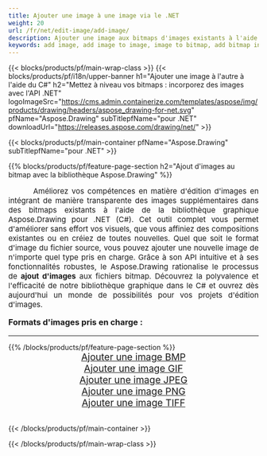 ```yaml
---
title: Ajouter une image à une image via le .NET
weight: 20
url: /fr/net/edit-image/add-image/
description: Ajouter une image aux bitmaps d'images existants à l'aide de la bibliothèque graphique Aspose.Drawing pour .NET (C#)
keywords: add image, add image to image, image to bitmap, add bitmap in C#, bitmap images in C#, 2D graphics, graphic library pour .NET, image files, raster image, edit images, save image, ajout d'images
---
```


{{< blocks/products/pf/main-wrap-class >}}
{{< blocks/products/pf/i18n/upper-banner h1="Ajouter une image à l'autre à l'aide du C#" h2="Mettez à niveau vos bitmaps : incorporez des images avec l'API .NET" logoImageSrc="https://cms.admin.containerize.com/templates/aspose/img/products/drawing/headers/aspose_drawing-for-net.svg" pfName="Aspose.Drawing" subTitlepfName="pour .NET" downloadUrl="https://releases.aspose.com/drawing/net/" >}}

{{< blocks/products/pf/main-container pfName="Aspose.Drawing" subTitlepfName="pour .NET" >}}

{{% blocks/products/pf/feature-page-section  h2="Ajout d'images au bitmap avec la bibliothèque Aspose.Drawing" %}}
<p align="justify" style="text-indent:50px;font-size:15px;">
Améliorez vos compétences en matière d'édition d'images en intégrant de manière transparente des images supplémentaires dans des bitmaps existants à l'aide de la bibliothèque graphique Aspose.Drawing pour .NET (C#). Cet outil complet vous permet d'améliorer sans effort vos visuels, que vous affiniez des compositions existantes ou en créiez de toutes nouvelles. Quel que soit le format d'image du fichier source, vous pouvez ajouter une nouvelle image de n'importe quel type pris en charge. Grâce à son API intuitive et à ses fonctionnalités robustes, le Aspose.Drawing rationalise le processus de <b>ajout d'images</b> aux fichiers bitmap. Découvrez la polyvalence et l'efficacité de notre bibliothèque graphique dans le C# et ouvrez dès aujourd'hui un monde de possibilités pour vos projets d'édition d'images.</p>

<h3 style="margin-top:16px;">
Formats d'images pris en charge :
</h3>

<hr/>
{{% /blocks/products/pf/feature-page-section %}}
<div class="container-fluid productfamilypage bg-gray">
    <div class="convertypes bg-gray agp-content section">
        <div class="container">
		    <div class="row other-converters" style="font-size: 19px;text-align:center;">
		        <div class='col-md-3 other-converter remove-lp remove-rp'><a href="bmp/" style="padding:15px;">Ajouter une image BMP</a></div>
                <div class='col-md-3 other-converter remove-lp remove-rp'><a href="gif/" style="padding:15px;">Ajouter une image GIF</a></div>
                <div class='col-md-3 other-converter remove-lp remove-rp'><a href="jpeg/" style="padding:15px;">Ajouter une image JPEG</a></div>
                <div class='col-md-3 other-converter remove-lp remove-rp'><a href="png/" style="padding:15px;">Ajouter une image PNG</a></div>
                <div class='col-md-3 other-converter remove-lp remove-rp'><a href="tiff/" style="padding:15px;">Ajouter une image TIFF</a></div>
            </div>
        </div>
    </div>
</div>
<br/>

{{< /blocks/products/pf/main-container >}}

{{< /blocks/products/pf/main-wrap-class >}}
